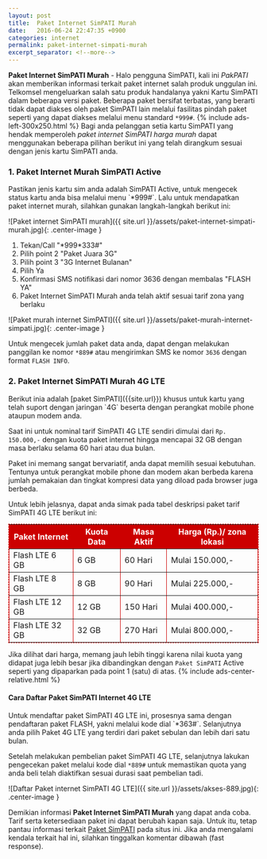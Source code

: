 ```yaml
---
layout: post
title:  Paket Internet SimPATI Murah
date:   2016-06-24 22:47:35 +0900
categories: internet
permalink: paket-internet-simpati-murah
excerpt_separator: <!--more-->
---
```


<b>Paket Internet SimPATI Murah</b> - Halo pengguna SimPATI, kali ini <i>PakPATI</i> akan memberikan informasi terkait paket internet salah produk unggulan ini. Telkomsel mengeluarkan salah satu produk handalanya yakni Kartu SimPATI dalam beberapa versi paket. Beberapa paket bersifat<!--more--> terbatas, yang berarti tidak dapat diakses oleh paket SimPATI lain melalui fasilitas pindah paket seperti yang dapat diakses melalui menu standard `*999#`.
{% include ads-left-300x250.html %}
Bagi anda pelanggan setia kartu SimPATI yang hendak memperoleh <i>paket internet SimPATI harga murah</i> dapat menggunakan beberapa pilihan berikut ini yang telah dirangkum sesuai dengan jenis kartu SimPATI anda.
<h3>1. Paket Internet Murah SimPATI Active</h3>
Pastikan jenis kartu sim anda adalah SimPATI Active, untuk mengecek status kartu anda bisa melalui menu `*999#`. Lalu untuk mendapatkan paket internet murah, silahkan gunakan langkah-langkah berikut ini:

![Paket internet SimPATI murah]({{ site.url }}/assets/paket-internet-simpati-murah.jpg){: .center-image }

<ol>
 	<li>Tekan/Call "*999*333#"</li>
 	<li>Pilih point 2 "Paket Juara 3G"</li>
 	<li>Pilih point 3 "3G Internet Bulanan"</li>
 	<li>Pilih Ya</li>
 	<li>Konfirmasi SMS notifikasi dari nomor 3636 dengan membalas "FLASH YA"</li>
 	<li>Paket Internet SimPATI Murah anda telah aktif sesuai tarif zona yang berlaku</li>
</ol>

![Paket murah internet SimPATI]({{ site.url }}/assets/paket-murah-internet-simpati.jpg){: .center-image }

Untuk mengecek jumlah paket data anda, dapat dengan melakukan panggilan ke nomor `*889#` atau mengirimkan SMS ke nomor `3636` dengan format `FLASH INFO`.

<h3>2. Paket Internet SimPATI Murah 4G LTE</h3>
Berikut inia adalah [paket SimPATI]({{site.url}}) khusus untuk kartu yang telah suport dengan jaringan `4G` beserta dengan perangkat mobile phone ataupun modem anda.

Saat ini untuk nominal tarif SimPATI 4G LTE sendiri dimulai dari `Rp. 150.000,-` dengan kuota paket internet hingga mencapai 32 GB dengan masa berlaku selama 60 hari atau dua bulan.

Paket ini memang sangat bervariatif, anda dapat memilih sesuai kebutuhan. Tentunya untuk perangkat mobile phone dan modem akan berbeda karena jumlah pemakaian dan tingkat kompresi data yang diload pada browser juga berbeda.

Untuk lebih jelasnya, dapat anda simak pada tabel deskripsi paket tarif SimPATI 4G LTE berikut ini:
<table border="1px" cellpadding="5" cellspacing="0" style="width:100%;border-collapse:collapse;border:1px dashed #c00;margin-top:5px;margin-bottom:5px;" class="paket-simpati-internet-mudah-4g-lte">
	<tr style="text-align:center;color:#fff;background:#cc0000;">
		<th>Paket Internet</th>
		<th>Kuota Data</th>
		<th>Masa Aktif</th>
		<th>Harga (Rp.)/ zona lokasi</th>
	</tr>
	<tr>
		<td>Flash LTE 6 GB</td>
		<td>6 GB</td>
		<td>60 Hari</td>
		<td>Mulai 150.000,-</td>
	</tr>
	<tr>
		<td>Flash LTE 8 GB</td>
		<td>8 GB</td>
		<td>90 Hari</td>
		<td>Mulai 225.000,-</td>
	</tr>
	<tr>
		<td>Flash LTE 12 GB</td>
		<td>12 GB</td>
		<td>150 Hari</td>
		<td>Mulai 400.000,-</td>
	</tr>
	<tr>
		<td>Flash LTE 32 GB</td>
		<td>32 GB</td>
		<td>270 Hari</td>
		<td>Mulai 800.000,-</td>
	</tr>
</table>

Jika dilihat dari harga, memang jauh lebih tinggi karena nilai kuota yang didapat juga lebih besar jika dibandingkan dengan `Paket SimPATI` Active seperti yang dipaparkan pada point 1 (satu) di atas.
{% include ads-center-relative.html %}
<h4>Cara Daftar Paket SimPATI Internet 4G LTE</h4>
Untuk mendaftar paket SimPATI 4G LTE ini, prosesnya sama dengan pendaftaran paket FLASH, yakni melalui kode dial `*363#`. Selanjutnya anda pilih Paket 4G LTE yang terdiri dari paket sebulan dan lebih dari satu bulan.

Setelah melakukan pembelian paket SimPATI 4G LTE, selanjutnya lakukan pengecekan paket melalui kode dial `*889#` untuk memastikan quota yang anda beli telah diaktifkan sesuai durasi saat pembelian tadi.

![Daftar Paket internet SimPATI 4G LTE]({{ site.url }}/assets/akses-889.jpg){: .center-image }

Demikian informasi  <strong>Paket Internet SimPATI Murah</strong> yang dapat anda coba. Tarif serta ketersediaan paket ini dapat berubah kapan saja. Untuk itu, tetap pantau informasi terkait [Paket SimPATI]({{site.url}}) pada situs ini. Jika anda mengalami kendala terkait hal ini, silahkan tinggalkan komentar dibawah (fast response).